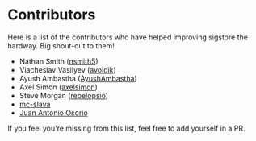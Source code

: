 # Contributors

Here is a list of the contributors who have helped improving sigstore the hardway. Big
shout-out to them!

- Nathan Smith ([nsmith5](https://github.com/nsmith5))
- Viacheslav Vasilyev ([avoidik](https://github.com/avoidik))
- Ayush Ambastha ([AyushAmbastha](https://github.com/AyushAmbastha))
- Axel Simon ([axelsimon](https://github.com/axelsimon))
- Steve Morgan ([rebelopsio](https://github.com/rebelopsio))
- [mc-slava](https://github.com/mc-slava)
- [Juan Antonio Osorio](https://github.com/JAORMX)

If you feel you're missing from this list, feel free to add yourself in a PR.
